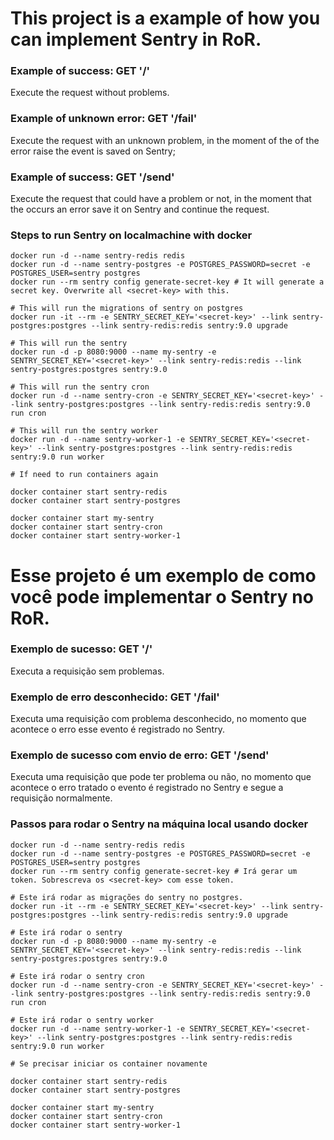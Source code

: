 # This project is a example of how you can implement Sentry in RoR.

### Example of success: GET '/'
Execute the request without problems.

### Example of unknown error: GET '/fail'
Execute the request with an unknown problem, in the moment of the of the error raise the event is saved on Sentry;

### Example of success: GET '/send'
Execute the request that could have a problem or not, in the moment that the occurs an error save it on Sentry and continue the request.

### Steps to run Sentry on localmachine with docker

```
docker run -d --name sentry-redis redis
docker run -d --name sentry-postgres -e POSTGRES_PASSWORD=secret -e POSTGRES_USER=sentry postgres
docker run --rm sentry config generate-secret-key # It will generate a secret key. Overwrite all <secret-key> with this.

# This will run the migrations of sentry on postgres
docker run -it --rm -e SENTRY_SECRET_KEY='<secret-key>' --link sentry-postgres:postgres --link sentry-redis:redis sentry:9.0 upgrade

# This will run the sentry
docker run -d -p 8080:9000 --name my-sentry -e SENTRY_SECRET_KEY='<secret-key>' --link sentry-redis:redis --link sentry-postgres:postgres sentry:9.0

# This will run the sentry cron
docker run -d --name sentry-cron -e SENTRY_SECRET_KEY='<secret-key>' --link sentry-postgres:postgres --link sentry-redis:redis sentry:9.0 run cron

# This will run the sentry worker
docker run -d --name sentry-worker-1 -e SENTRY_SECRET_KEY='<secret-key>' --link sentry-postgres:postgres --link sentry-redis:redis sentry:9.0 run worker

# If need to run containers again

docker container start sentry-redis
docker container start sentry-postgres

docker container start my-sentry
docker container start sentry-cron
docker container start sentry-worker-1
```

# Esse projeto é um exemplo de como você pode implementar o Sentry no RoR.

### Exemplo de sucesso: GET '/'
Executa a requisição sem problemas.

### Exemplo de erro desconhecido: GET '/fail'
Executa uma requisição com problema desconhecido, no momento que acontece o erro esse evento é registrado no Sentry.

### Exemplo de sucesso com envio de erro: GET '/send'
Executa uma requisição que pode ter problema ou não, no momento que acontece o erro tratado o evento é registrado no Sentry e segue a requisição normalmente.

### Passos para rodar o Sentry na máquina local usando docker

```
docker run -d --name sentry-redis redis
docker run -d --name sentry-postgres -e POSTGRES_PASSWORD=secret -e POSTGRES_USER=sentry postgres
docker run --rm sentry config generate-secret-key # Irá gerar um token. Sobrescreva os <secret-key> com esse token.

# Este irá rodar as migrações do sentry no postgres.
docker run -it --rm -e SENTRY_SECRET_KEY='<secret-key>' --link sentry-postgres:postgres --link sentry-redis:redis sentry:9.0 upgrade

# Este irá rodar o sentry
docker run -d -p 8080:9000 --name my-sentry -e SENTRY_SECRET_KEY='<secret-key>' --link sentry-redis:redis --link sentry-postgres:postgres sentry:9.0

# Este irá rodar o sentry cron
docker run -d --name sentry-cron -e SENTRY_SECRET_KEY='<secret-key>' --link sentry-postgres:postgres --link sentry-redis:redis sentry:9.0 run cron

# Este irá rodar o sentry worker
docker run -d --name sentry-worker-1 -e SENTRY_SECRET_KEY='<secret-key>' --link sentry-postgres:postgres --link sentry-redis:redis sentry:9.0 run worker

# Se precisar iniciar os container novamente

docker container start sentry-redis
docker container start sentry-postgres

docker container start my-sentry
docker container start sentry-cron
docker container start sentry-worker-1
```
